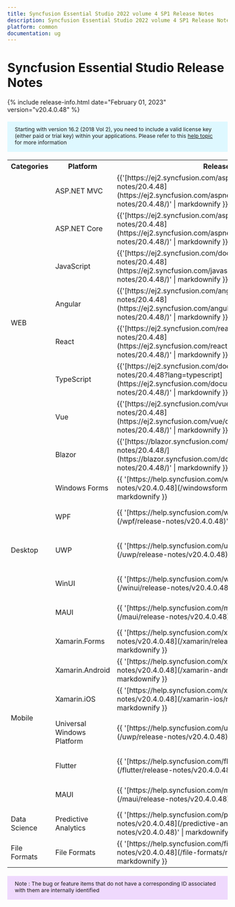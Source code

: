 ```yaml
---
title: Syncfusion Essential Studio 2022 volume 4 SP1 Release Notes  
description: Syncfusion Essential Studio 2022 volume 4 SP1 Release Notes  
platform: common
documentation: ug
---
```


# Syncfusion Essential Studio  Release Notes  

{% include release-info.html date="February 01, 2023"   version="v20.4.0.48" %} 

<style>
#license {
    font-size: .88em!important;
margin-top: 1.5em;     margin-bottom: 1.5em;
    background-color: #def8ff;
    padding: 10px 17px 14px;
}
</style>

<div id="license">
Starting with version 16.2 (2018 Vol 2), you need to include a valid license key (either paid or trial key) within your applications. 
Please refer to this <a href="/common/essential-studio/licensing/license-key">help topic</a> for more information 
</div>



<table>
<tr>
<th>
Categories</th><th>
Platform</th><th>
Release Notes</th><th>
Read Me</th></tr>
<tr>
<td rowspan="8">
WEB 
</td>
<td>
ASP.NET MVC
</td>
<td>{{'[https://ej2.syncfusion.com/aspnetmvc/documentation/release-notes/20.4.48](https://ej2.syncfusion.com/aspnetmvc/documentation/release-notes/20.4.48/)' | markdownify }}
</td>
<td>{{'[http://files2.syncfusion.com/Installs/v20.4.0.48/ReadMe/web/ASPMVC.html](http://files2.syncfusion.com/Installs/v20.4.0.48/ReadMe/web/ASPMVC.html)' | markdownify }}
</td>
</tr>
<tr>
<td>
ASP.NET Core	
</td>
<td>{{'[https://ej2.syncfusion.com/aspnetcore/documentation/release-notes/20.4.48](https://ej2.syncfusion.com/aspnetcore/documentation/release-notes/20.4.48/)' | markdownify }}
</td>
<td>{{'[http://files2.syncfusion.com/Installs/v20.4.0.48/ReadMe/web/ASPNETCORE.html](http://files2.syncfusion.com/Installs/v20.4.0.48/ReadMe/web/ASPNETCORE.html)' | markdownify }}
</td>
</tr>
<tr>
<td>
JavaScript
</td>
<td>{{'[https://ej2.syncfusion.com/documentation/release-notes/20.4.48](https://ej2.syncfusion.com/javascript/documentation/release-notes/20.4.48/)' | markdownify }}
</td>
<td>{{'[http://files2.syncfusion.com/Installs/v20.4.0.48/ReadMe/web/JavaScript.html](http://files2.syncfusion.com/Installs/v20.4.0.48/ReadMe/web/JavaScript.html)' | markdownify }}
</td>
</tr>
<tr>
<td>
Angular
</td>
<td>{{'[https://ej2.syncfusion.com/angular/documentation/release-notes/20.4.48](https://ej2.syncfusion.com/angular/documentation/release-notes/20.4.48/)' | markdownify }}
</td>
<td>{{'[http://files2.syncfusion.com/Installs/v20.4.0.48/ReadMe/web/Angular.html](http://files2.syncfusion.com/Installs/v20.4.0.48/ReadMe/web/Angular.html)' | markdownify }}
</td>
</tr>
<tr>
<td>
React
</td>
<td>{{'[https://ej2.syncfusion.com/react/documentation/release-notes/20.4.48](https://ej2.syncfusion.com/react/documentation/release-notes/20.4.48/)' | markdownify }}
</td>
<td>{{'[http://files2.syncfusion.com/Installs/v20.4.0.48/ReadMe/web/React.html](http://files2.syncfusion.com/Installs/v20.4.0.48/ReadMe/web/React.html)' | markdownify }}
</td>
</tr>
<tr>
<td>
TypeScript
</td>
<td>{{'[https://ej2.syncfusion.com/documentation/release-notes/20.4.48?lang=typescript](https://ej2.syncfusion.com/documentation/release-notes/20.4.48/)' | markdownify }}
</td>
<td>{{'[http://files2.syncfusion.com/Installs/v20.4.0.48/ReadMe/web/TypeScript.html](http://files2.syncfusion.com/Installs/v20.4.0.48/ReadMe/web/TypeScript.html)' | markdownify }}
</td>
</tr>
<tr>
<td>
Vue
</td>
<td>{{'[https://ej2.syncfusion.com/vue/documentation/release-notes/20.4.48](https://ej2.syncfusion.com/vue/documentation/release-notes/20.4.48/)' | markdownify }}
</td>
<td>{{'[http://files2.syncfusion.com/Installs/v20.4.0.48/ReadMe/web/Vue.html](http://files2.syncfusion.com/Installs/v20.4.0.48/ReadMe/web/Vue.html)' | markdownify }}
</td>
</tr>
<tr>
<td>
Blazor
</td>
<td>{{'[https://blazor.syncfusion.com/documentation/release-notes/20.4.48/](https://blazor.syncfusion.com/documentation/release-notes/20.4.48/)' | markdownify }}
</td>
<td>{{'[http://files2.syncfusion.com/Installs/v20.4.0.48/ReadMe/web/Blazor.html](http://files2.syncfusion.com/Installs/v20.4.0.48/ReadMe/web/Blazor.html)' | markdownify }}
</td>
</tr>
<tr>
<td rowspan="5">
Desktop
</td>
<td>
Windows Forms
</td>
<td>{{ '[https://help.syncfusion.com/windowsforms/release-notes/v20.4.0.48](/windowsforms/release-notes/v20.4.0.48)' | markdownify }}
</td>
<td>{{ '[http://files2.syncfusion.com/Installs/v20.4.0.48/ReadMe/WindowsForms.html](http://files2.syncfusion.com/Installs/v20.4.0.48/ReadMe/WindowsForms.html)' | markdownify }}
</td>
</tr>
<tr>
<td>
WPF
</td>
<td>{{ '[https://help.syncfusion.com/wpf/release-notes/v20.4.0.48](/wpf/release-notes/v20.4.0.48)' | markdownify }}
</td>
<td>{{ '[http://files2.syncfusion.com/Installs/v20.4.0.48/ReadMe/WPF.html](http://files2.syncfusion.com/Installs/v20.4.0.48/ReadMe/WPF.html)' | markdownify }}
</td>
</tr>
<tr>
<td>
UWP
</td>
<td>{{ '[https://help.syncfusion.com/uwp/release-notes/v20.4.0.48](/uwp/release-notes/v20.4.0.48)' | markdownify }}
</td>
<td>{{ '[http://files2.syncfusion.com/Installs/v20.4.0.48/ReadMe/UniversalWindows.html](http://files2.syncfusion.com/Installs/v20.4.0.48/ReadMe/UniversalWindows.html)' | markdownify }}
</td>
</tr>
<tr>
<td>
WinUI
</td>
<td>{{ '[https://help.syncfusion.com/winui/release-notes/v20.4.0.48](/winui/release-notes/v20.4.0.48)' | markdownify }}
</td>
<td>{{ '[http://files2.syncfusion.com/Installs/v20.4.0.48/ReadMe/WinUI.html](http://files2.syncfusion.com/Installs/v20.4.0.48/ReadMe/WinUI.html)' | markdownify }}
</td>
</tr>
<tr>
<td>
MAUI
</td>
<td>{{ '[https://help.syncfusion.com/maui/release-notes/v20.4.0.48](/maui/release-notes/v20.4.0.48)' | markdownify }}
</td>
<td>{{ '[http://files2.syncfusion.com/Installs/v20.4.0.48/ReadMe/.NETMAUI.html](http://files2.syncfusion.com/Installs/v20.4.0.48/ReadMe/.NETMAUI.html)' | markdownify }}
</td>
</tr>
<tr>
<td rowspan="6">
Mobile
</td>
<td>
Xamarin.Forms
</td>
<td>{{ '[https://help.syncfusion.com/xamarin/release-notes/v20.4.0.48](/xamarin/release-notes/v20.4.0.48)' | markdownify }}
</td>
<td>{{ '[http://files2.syncfusion.com/Installs/v20.4.0.48/ReadMe/Xamarin_Forms.html](http://files2.syncfusion.com/Installs/v20.4.0.48/ReadMe/Xamarin_Forms.html)' | markdownify }}
</td>
</tr>
<tr>
<td>
Xamarin.Android
</td>
<td>{{ '[https://help.syncfusion.com/xamarin-android/release-notes/v20.4.0.48](/xamarin-android/release-notes/v20.4.0.48)' | markdownify }}
</td>
<td>{{ '[http://files2.syncfusion.com/Installs/v20.4.0.48/ReadMe/Xamarin_Forms.html](http://files2.syncfusion.com/Installs/v20.4.0.48/ReadMe/Xamarin_Forms.html)' | markdownify }}
</td>
</tr>
<tr>
<td>
Xamarin.iOS
</td>
<td>{{ '[https://help.syncfusion.com/xamarin-ios/release-notes/v20.4.0.48](/xamarin-ios/release-notes/v20.4.0.48)' | markdownify }}
</td>
<td>{{ '[http://files2.syncfusion.com/Installs/v20.4.0.48/ReadMe/Xamarin_Forms.html](http://files2.syncfusion.com/Installs/v20.4.0.48/ReadMe/Xamarin_Forms.html)' | markdownify }}
</td>
</tr>
<tr>
<td>
Universal Windows Platform
</td>
<td>{{ '[https://help.syncfusion.com/uwp/release-notes/v20.4.0.48](/uwp/release-notes/v20.4.0.48)' | markdownify }}
</td>
<td>{{ '[http://files2.syncfusion.com/Installs/v20.4.0.48/ReadMe/UniversalWindows.html](http://files2.syncfusion.com/Installs/v20.4.0.48/ReadMe/UniversalWindows.html)' | markdownify }}
</td>
</tr>
<tr>
<td>
Flutter
</td>
<td>{{ '[https://help.syncfusion.com/flutter/release-notes/v20.4.0.48](/flutter/release-notes/v20.4.0.48)' | markdownify }}
</td>
<td>{{ '[http://files2.syncfusion.com/Installs/v20.4.0.48/ReadMe/Flutter.html](http://files2.syncfusion.com/Installs/v20.4.0.48/ReadMe/Flutter.html)' | markdownify }}
</td>
</tr>
<tr>
<td>
MAUI
</td>
<td>{{ '[https://help.syncfusion.com/maui/release-notes/v20.4.0.48](/maui/release-notes/v20.4.0.48)' | markdownify }}
</td>
<td>{{ '[http://files2.syncfusion.com/Installs/v20.4.0.48/ReadMe/.NETMAUI.html](http://files2.syncfusion.com/Installs/v20.4.0.48/ReadMe/.NETMAUI.html)' | markdownify }}
</td>
</tr>
<tr>
<td>
Data Science
</td>
<td>
Predictive Analytics
</td>
<td>{{ '[https://help.syncfusion.com/predictive-analytics/release-notes/v20.4.0.48](/predictive-analytics/release-notes/v20.4.0.48)' | markdownify }}
</td>
<td>
</td>
</tr>
<tr>
<td>
File Formats
</td>
<td>
File Formats
</td>
<td>{{ '[https://help.syncfusion.com/file-formats/release-notes/v20.4.0.48](/file-formats/release-notes/v20.4.0.48)' | markdownify }}
</td>
<td>
</td>
</tr>
</table>


<style>
#note {
    font-size: .88em!important;
margin-top: 1.5em;     margin-bottom: 1.5em;
    background-color: #efd9fd;
    padding: 10px 17px 14px;
}
</style>
<div id="note">
Note : The bug or feature items that do not have a corresponding ID associated with them are internally identified
</div>